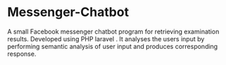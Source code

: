 # Messenger-Chatbot
A small Facebook messenger chatbot program for retrieving examination results.
Developed using PHP laravel .
It analyses the users input by performing semantic analysis of user input and produces corresponding response.
